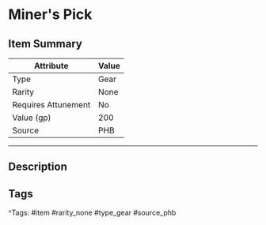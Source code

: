 # Miner's Pick

## Item Summary

| Attribute            | Value                        |
|----------------------|------------------------------|
| Type                 | Gear |
| Rarity               | None             |
| Requires Attunement  | No                |
| Value (gp)           | 200    |
| Source               | PHB |

---

## Description



## Tags

^Tags: #item #rarity_none #type_gear #source_phb
